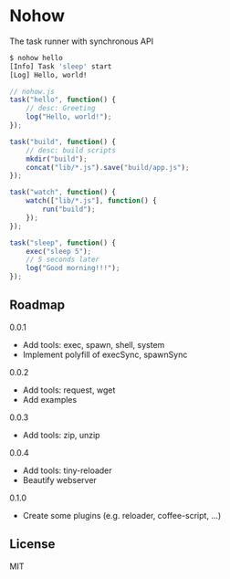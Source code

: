 Nohow
====

The task runner with synchronous API

```sh
$ nohow hello
[Info] Task 'sleep' start
[Log] Hello, world!
```

```javascript
// nohow.js
task("hello", function() {
    // desc: Greeting
    log("Hello, world!");
});

task("build", function() {
    // desc: build scripts
    mkdir("build");
    concat("lib/*.js").save("build/app.js");
});

task("watch", function() {
    watch(["lib/*.js"], function() {
        run("build");
    });
});

task("sleep", function() {
    exec("sleep 5");
    // 5 seconds later
    log("Good morning!!!");
});
```


## Roadmap

0.0.1
  * Add tools: exec, spawn, shell, system
  * Implement polyfill of execSync, spawnSync

0.0.2
  * Add tools: request, wget
  * Add examples

0.0.3
  * Add tools: zip, unzip

0.0.4
  * Add tools: tiny-reloader
  * Beautify webserver

0.1.0
  * Create some plugins (e.g. reloader, coffee-script, ...)


## License

MIT
